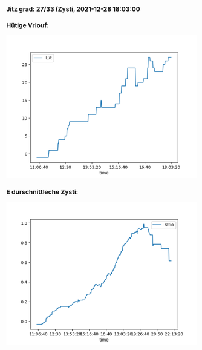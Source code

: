### Jitz grad: 27/33 (Zysti, 2021-12-28 18:03:00

### Hütige Vrlouf:
![Graph](Today.png)

### E durschnittleche Zysti:
![Graph](Zysti.png)